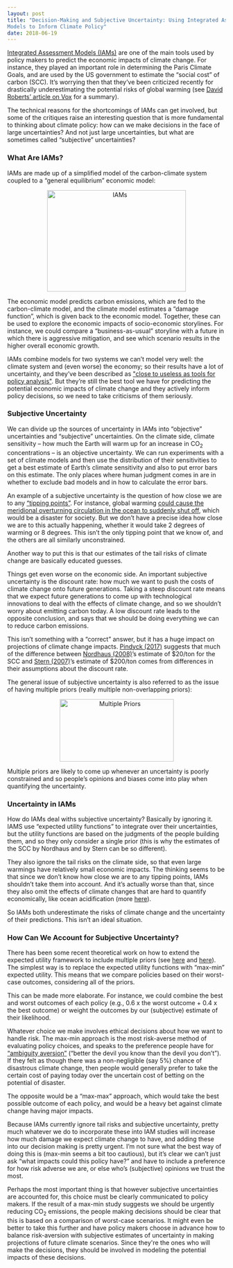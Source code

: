 ```yaml
---
layout: post
title: "Decision-Making and Subjective Uncertainty: Using Integrated Assessment <br />
Models to Inform Climate Policy"
date: 2018-06-19
---
```


<p markdown="1"><a href="https://en.wikipedia.org/wiki/Integrated_assessment_modelling">Integrated Assessment Models (IAMs)</a> are one of the main tools used by policy makers to predict the economic impacts of climate change. For instance, they played an important role in determining the Paris Climate Goals, and are used by the US government to estimate the “social cost” of carbon (SCC). It’s worrying then that they’ve been criticized recently for drastically underestimating the potential risks of global warming (see <a href="https://www.vox.com/energy-and-environment/2018/6/8/17437104/climate-change-global-warming-models-risks">David Roberts’ article on Vox</a> for a summary).</p>

<p>The technical reasons for the shortcomings of IAMs can get involved, but some of the critiques raise an interesting question that is more fundamental to thinking about climate policy: how can we make decisions in the face of large uncertainties? And not just large uncertainties, but what are sometimes called “subjective” uncertainties?</p>

<h3>What Are IAMs?</h3>

<p>IAMs are made up of a simplified model of the carbon-climate system coupled to a “general equilibrium” economic model:</p>

<center><img src="http://nicklutsko.github.io/notes/images/IAMs.png" alt="IAMs" style="width:320px;height:234px;" class="center"></center>

<p>The economic model predicts carbon emissions, which are fed to the carbon-climate model, and the climate model estimates a “damage function”, which is given back to the economic model. Together, these can be used to explore the economic impacts of socio-economic storylines. For instance, we could compare a “business-as-usual” storyline with a future in which there is aggressive mitigation, and see which scenario results in the higher overall economic growth.</p>

<p>IAMs combine models for two systems we can’t model very well: the climate system and (even worse) the economy; so their results have a lot of uncertainty, and they’ve been described as <a href="http://www.nber.org/papers/w19244">"close to useless as tools for policy analysis"</a>. But they’re still the best tool we have for predicting the potential economic impacts of climate change and they actively inform policy decisions, so we need to take criticisms of them seriously.</p>

<h3>Subjective Uncertainty</h3>

<p>We can divide up the sources of uncertainty in IAMs into “objective” uncertainties and “subjective” uncertainties. On the climate side, climate sensitivity  – how much the Earth will warm up for an increase in CO<sub>2</sub> concentrations – is an objective uncertainty. We can run experiments with a set of climate models and then use the distribution of their sensitivities to get a best estimate of Earth’s climate sensitivity and also to put error bars on this estimate. The only places where human judgment comes in are in whether to exclude bad models  and in how to calculate the error bars.</p>

<p>An example of a subjective uncertainty is the question of how close we are to any <a href="https://www.annualreviews.org/doi/10.1146/annurev-environ-102511-084654">“tipping points”</a>. For instance, global warming <a href="http://blogs.ei.columbia.edu/2017/06/06/could-climate-change-shut-down-the-gulf-stream/">could cause the meridional overturning circulation in the ocean to suddenly shut off</a>, which would be a disaster for society. But we don’t have a precise idea how close we are to this actually happening, whether it would take 2 degrees of warming or 8 degrees. This isn’t the only tipping point that we know of, and the others are all similarly unconstrained.</p>

<p>Another way to put this is that our estimates of the tail risks of climate change are basically educated guesses.</p>

<p>Things get even worse on the economic side. An important subjective uncertainty is the discount rate: how much we want to push the costs of climate change onto future generations. Taking a steep discount rate means that we expect future generations to come up with technological innovations to deal with the effects of climate change, and so we shouldn’t worry about emitting carbon today. A low discount rate leads to the opposite conclusion, and says that we should be doing everything we can to reduce carbon emissions. </p>

<p>This isn’t something with a “correct” answer, but it has a huge impact on projections of climate change impacts. <a href="http://www.nber.org/papers/w19244">Pindyck (2017)</a> suggests that much of the difference between <a href="http://piketty.pse.ens.fr/files/Nordhaus2007b.pdf">Nordhaus (2008)</a>’s estimate of $20/ton for the SCC and <a href="http://mudancasclimaticas.cptec.inpe.br/~rmclima/pdfs/destaques/sternreview_report_complete.pdf">Stern (2007)</a>’s estimate of $200/ton comes from differences in their assumptions about the discount rate.</p>

<p>The general issue of subjective uncertainty is also referred to as the issue of having multiple priors (really multiple non-overlapping priors):</p>

<center><img src="http://nicklutsko.github.io/notes/images/multiple_priors.png" alt="Multiple Priors" style="width:263px;height:144px;" class="center"></center>

<p>Multiple priors are likely to come up whenever an uncertainty is poorly constrained and so people’s opinions and biases come into play when quantifying the uncertainty.</p>

<h3>Uncertainty in IAMs</h3>

<p>How do IAMs deal withs subjective uncertainty? Basically by ignoring it.  IAMS use “expected utility functions” to integrate over their uncertainties, but the utility functions are based on the judgments of the people building them, and so they only consider a single prior (this is why the estimates of the SCC by Nordhaus and by Stern can be so different).</p>

<p>They also ignore the tail risks on the climate side, so that even large warmings have relatively small economic impacts. The thinking seems to be that since we don’t know how close we are to any tipping points, IAMs shouldn’t take them into account. And it’s actually worse than that, since they also omit the effects of climate changes that are hard to quantify economically, like ocean acidification (more <a href="https://academic.oup.com/reep/advance-article/doi/10.1093/reep/rey005/5025082">here</a>).</p>

<p>So IAMs both underestimate the risks of climate change and the uncertainty of their predictions. This isn’t an ideal situation.</p>

<h3>How Can We Account for Subjective Uncertainty?</h3>

<p>There has been some recent theoretical work on how to extend the expected utility framework to include multiple priors (see <a href="https://www0.gsb.columbia.edu/faculty/gheal/EnvironmentalEconomicsPapers/REEP%20uncertainty%20published.pdf">here</a> and <a href="http://personal.lse.ac.uk/MILLNER/files/handbook.pdf">here</a>). The simplest way is to replace the expected utility functions with “max-min” expected utility. This means that we compare policies based on their worst-case outcomes, considering all of the priors.</p>

<p>This can be made more elaborate. For instance, we could combine the best and worst outcomes of each policy (e.g., 0.6 x the worst outcome + 0.4 x the best outcome) or weight the outcomes by our (subjective) estimate of their likelihood.</p>

<p>Whatever choice we make involves ethical decisions about how we want to handle risk. The max-min approach is the most risk-averse method of evaluating policy choices, and speaks to the preference people have for <a href="https://en.wikipedia.org/wiki/Ambiguity_aversion">“ambiguity aversion”</a> (“better the devil you know than the devil you don’t”). If they felt as though there was a non-negligible (say 5%) chance of disastrous climate change, then people would generally prefer to take the certain cost of paying today over the uncertain cost of betting on the potential of disaster.</p>

<p>The opposite would be a “max-max” approach, which would take the best possible outcome of each policy, and would be a heavy bet against climate change having major impacts.</p>

<p>Because IAMs currently ignore tail risks and subjective uncertainty, pretty much whatever we do to incorporate these into IAM studies will increase how much damage we expect climate change to have, and adding these into our decision making is pretty urgent. I’m not sure what the best way of doing this is (max-min seems a bit too cautious), but it’s clear we can’t just ask “what impacts could this policy have?” and have to include a preference for how risk adverse we are, or else who’s (subjective) opinions we trust the most. </p>

<p>Perhaps the most important thing is that however subjective uncertainties are accounted for, this choice must be clearly communicated to policy makers. If the result of a max-min study suggests we should be urgently reducing CO<sub>2</sub> emissions, the people making decisions should be clear that this is based on a comparison of worst-case scenarios. It might even be better to take this further and have policy makers choose in advance how to balance risk-aversion with subjective estimates of uncertainty in making projections of future climate scenarios. Since they're the ones who will make the decisions, they should be involved in modeling the potential impacts of these decisions. </p>



